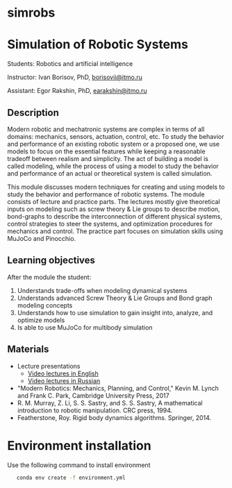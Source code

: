 # simrobs
# Simulation of Robotic Systems 
Students: Robotics and artificial intelligence

Instructor: Ivan Borisov, PhD, borisovii@itmo.ru 

Assistant: Egor Rakshin, PhD, [earakshin@itmo.ru](mailto:earakshin@itmo.ru)

## Description
Modern robotic and mechatronic systems are complex in terms of all domains: mechanics, sensors, actuation, control, etc. To study the behavior and performance of an existing robotic system or a proposed one, we use models to focus on the essential features while keeping a reasonable tradeoff between realism and simplicity.  The act of building a model is called modeling, while the process of using a model to study the behavior and performance of an actual or theoretical system is called simulation.

This module discusses modern techniques for creating and using models to study the behavior and performance of robotic systems. The module consists of lecture and practice parts. The lectures mostly give theoretical inputs on modeling such as screw theory & Lie groups to describe motion, bond-graphs to describe the interconnection of different physical systems, control strategies to steer the systems, and optimization procedures for mechanics and control. The practice part focuses on simulation skills using MuJoCo and Pinocchio.

## **Learning objectives**

After the module the student:

1. Understands trade-offs when modeling dynamical systems
2. Understands advanced Screw Theory & Lie Groups and Bond graph modeling concepts 
3. Understands how to use simulation to gain insight into, analyze, and optimize models
4. Is able to use MuJoCo for multibody simulation

## **Materials**

- Lecture presentations
    - [Video lectures in English](https://youtube.com/playlist?list=PLERoBxyD-nQgp4CSGcG_UCeCYBanRjSKw)
    - [Video lectures in Russian](https://youtube.com/playlist?list=PLERoBxyD-nQgGCDoGzwNDXNfGAjK8wKV8)
- "Modern Robotics: Mechanics, Planning, and Control," Kevin M. Lynch and Frank C. Park, Cambridge University Press, 2017
- R. M. Murray, Z. Li, S. S. Sastry, and S. S. Sastry, A mathematical introduction to robotic manipulation. CRC press, 1994.
- Featherstone, Roy. Rigid body dynamics algorithms. Springer, 2014.

# Environment installation 
Use the following command to install environment
```bash
   conda env create -f environment.yml
```

